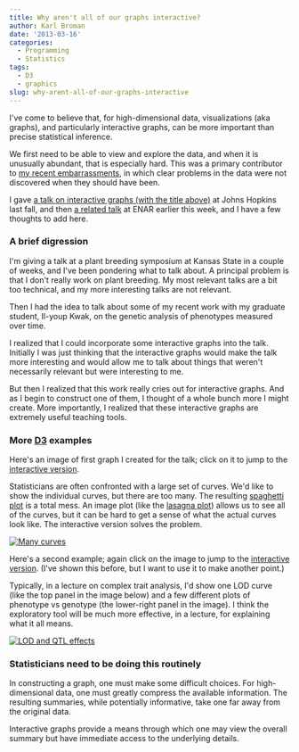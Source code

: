 ```yaml
---
title: Why aren't all of our graphs interactive?
author: Karl Broman
date: '2013-03-16'
categories:
  - Programming
  - Statistics
tags:
  - D3
  - graphics
slug: why-arent-all-of-our-graphs-interactive
---
```


I've come to believe that, for high-dimensional data, visualizations (aka graphs), and particularly interactive graphs, can be more important than precise statistical inference.

We first need to be able to view and explore the data, and when it is unusually abundant, that is especially hard.  This was a primary contributor to [my recent embarrassments](https://kbroman.org/blog/2012/04/25/microarrays-suck/), in which clear problems in the data were not discovered when they should have been.

I gave [a talk on interactive graphs (with the title above)](https://www.biostat.wisc.edu/~kbroman/presentations/InteractiveGraphs) at Johns Hopkins last fall, and then [a related talk](https://www.biostat.wisc.edu/~kbroman/presentations/InteractiveGraphs2) at ENAR earlier this week, and I have a few thoughts to add here.

### A brief digression

I'm giving a talk at a plant breeding symposium at Kansas State in a couple of weeks, and I've been pondering what to talk about.  A principal problem is that I don't really work on plant breeding.  My most relevant talks are a bit too technical, and my more interesting talks are not relevant.

Then I had the idea to talk about some of my recent work with my graduate student, Il-youp Kwak, on the genetic analysis of phenotypes measured over time.

I realized that I could incorporate some interactive graphs into the talk.  Initially I was just thinking that the interactive graphs would make the talk more interesting and would allow me to talk about things that weren't necessarily relevant but were interesting to me.

But then I realized that this work really cries out for interactive graphs.  And as I begin to construct one of them, I thought of a whole bunch more I might create.  More importantly, I realized that these interactive graphs are extremely useful teaching tools.

### More [D3](https://d3js.org) examples

Here's an image of first graph I created for the talk; click on it to jump to the [interactive version](https://www.biostat.wisc.edu/~kbroman/D3/manycurves).

Statisticians are often confronted with a large set of curves.  We'd like to show the individual curves, but there are too many.  The resulting [spaghetti plot](https://stats.idre.ucla.edu/stata/faq/how-can-i-make-spaghetti-plots-in-stata/) is a total mess.  An image plot (like the [lasagna plot](https://journals.lww.com/epidem/Fulltext/2010/09000/Lasagna_Plots__A_Saucy_Alternative_to_Spaghetti.15.aspx)) allows us to see all of the curves, but it can be hard to get a sense of what the actual curves look like.  The interactive version solves the problem.

[![Many curves](https://kbroman.files.wordpress.com/2013/03/manycurves2.png)](https://www.biostat.wisc.edu/~kbroman/D3/manycurves)

Here's a second example; again click on the image to jump to the [interactive version](https://www.biostat.wisc.edu/~kbroman/D3/lod_and_effect). (I've shown this before, but I want to use it to make another point.)

Typically, in a lecture on complex trait analysis, I'd show one LOD curve (like the top panel in the image below) and a few different plots of phenotype vs genotype (the lower-right panel in the image).  I think the exploratory tool will be much more effective, in a lecture, for explaining what it all means.

[![LOD and QTL effects](https://kbroman.files.wordpress.com/2013/03/lod_and_effect.png)](https://www.biostat.wisc.edu/~kbroman/D3/lod_and_effect)

### Statisticians need to be doing this routinely

In constructing a graph, one must make some difficult choices.  For high-dimensional data, one must greatly compress the available information.  The resulting summaries, while potentially informative, take one far away from the original data.

Interactive graphs provide a means through which one may view the overall summary but have immediate access to the underlying details.

